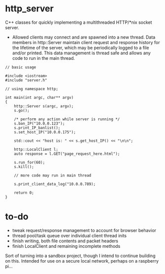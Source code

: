 # http_server
C++ classes for quickly implementing a multithreaded HTTP/\*nix socket server.
- Allowed clients may connect and are spawned into a new thread. Data members in http::Server maintain client request and response history for the lifetime of the server, which may be periodically logged to a file and/or printed. This data management is thread safe and allows any code to run in the main thread.
```
// basic usage

#include <iostream>
#include "server.h"

// using namespace http;

int main(int argc, char** argv)
{
    http::Server s(argc, argv);
    s.go();

    /* perform any action while server is running */
    s.ban_IP("10.0.0.123");
    s.print_IP_banlist();
    s.set_host_IP("10.0.0.175");

    std::cout << "host is: " << s.get_host_IP() << "\n\n";

    http::LocalClient l;
    auto response = l.GET("page_request_here.html");

    s.run_for(60);
    s.kill();

    // more code may run in main thread

    s.print_client_data_log("10.0.0.789);

    return 0;
}
```


# to-do
- tweak request/response management to account for browser behavior
- thread pool/task queue over individual client thread inits
- finish writing, both file contents and packet headers
- finish LocalClient and remaining incomplete methods

Sort of turning into a sandbox project, though I intend to continue building on this. Intended for use on a secure local network, perhaps on a raspberry pi...
